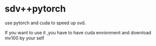 # sdv++pytorch

use pytorch and cuda to speed up svd.

If you want to use it ,you have to have cuda envionment and download mv100 by your self
